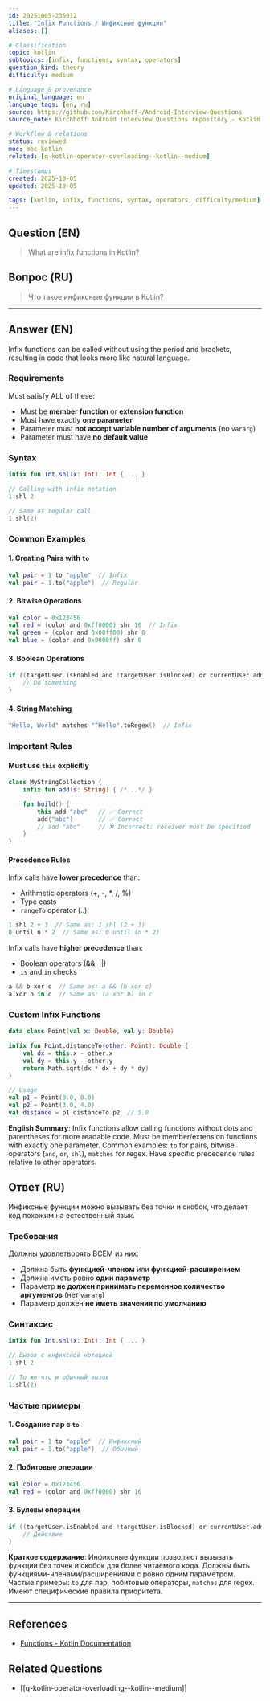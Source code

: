 ```yaml
---
id: 20251005-235012
title: "Infix Functions / Инфиксные функции"
aliases: []

# Classification
topic: kotlin
subtopics: [infix, functions, syntax, operators]
question_kind: theory
difficulty: medium

# Language & provenance
original_language: en
language_tags: [en, ru]
source: https://github.com/Kirchhoff-/Android-Interview-Questions
source_note: Kirchhoff Android Interview Questions repository - Kotlin Batch 2

# Workflow & relations
status: reviewed
moc: moc-kotlin
related: [q-kotlin-operator-overloading--kotlin--medium]

# Timestamps
created: 2025-10-05
updated: 2025-10-05

tags: [kotlin, infix, functions, syntax, operators, difficulty/medium]
---
```

## Question (EN)
> What are infix functions in Kotlin?
## Вопрос (RU)
> Что такое инфиксные функции в Kotlin?

---

## Answer (EN)

Infix functions can be called without using the period and brackets, resulting in code that looks more like natural language.

### Requirements

Must satisfy ALL of these:
- Must be **member function** or **extension function**
- Must have exactly **one parameter**
- Parameter must **not accept variable number of arguments** (no `vararg`)
- Parameter must have **no default value**

### Syntax

```kotlin
infix fun Int.shl(x: Int): Int { ... }

// Calling with infix notation
1 shl 2

// Same as regular call
1.shl(2)
```

### Common Examples

#### 1. Creating Pairs with `to`

```kotlin
val pair = 1 to "apple"  // Infix
val pair = 1.to("apple")  // Regular
```

#### 2. Bitwise Operations

```kotlin
val color = 0x123456
val red = (color and 0xff0000) shr 16  // Infix
val green = (color and 0x00ff00) shr 8
val blue = (color and 0x0000ff) shr 0
```

#### 3. Boolean Operations

```kotlin
if ((targetUser.isEnabled and !targetUser.isBlocked) or currentUser.admin) {
    // Do something
}
```

#### 4. String Matching

```kotlin
"Hello, World" matches "^Hello".toRegex()  // Infix
```

### Important Rules

#### Must use `this` explicitly

```kotlin
class MyStringCollection {
    infix fun add(s: String) { /*...*/ }

    fun build() {
        this add "abc"   // ✅ Correct
        add("abc")       // ✅ Correct
        // add "abc"     // ❌ Incorrect: receiver must be specified
    }
}
```

#### Precedence Rules

Infix calls have **lower precedence** than:
- Arithmetic operators (+, -, *, /, %)
- Type casts
- `rangeTo` operator (..)

```kotlin
1 shl 2 + 3  // Same as: 1 shl (2 + 3)
0 until n * 2  // Same as: 0 until (n * 2)
```

Infix calls have **higher precedence** than:
- Boolean operators (&&, ||)
- `is` and `in` checks

```kotlin
a && b xor c  // Same as: a && (b xor c)
a xor b in c  // Same as: (a xor b) in c
```

### Custom Infix Functions

```kotlin
data class Point(val x: Double, val y: Double)

infix fun Point.distanceTo(other: Point): Double {
    val dx = this.x - other.x
    val dy = this.y - other.y
    return Math.sqrt(dx * dx + dy * dy)
}

// Usage
val p1 = Point(0.0, 0.0)
val p2 = Point(3.0, 4.0)
val distance = p1 distanceTo p2  // 5.0
```

**English Summary**: Infix functions allow calling functions without dots and parentheses for more readable code. Must be member/extension functions with exactly one parameter. Common examples: `to` for pairs, bitwise operators (`and`, `or`, `shl`), `matches` for regex. Have specific precedence rules relative to other operators.

## Ответ (RU)

Инфиксные функции можно вызывать без точки и скобок, что делает код похожим на естественный язык.

### Требования

Должны удовлетворять ВСЕМ из них:
- Должна быть **функцией-членом** или **функцией-расширением**
- Должна иметь ровно **один параметр**
- Параметр **не должен принимать переменное количество аргументов** (нет `vararg`)
- Параметр должен **не иметь значения по умолчанию**

### Синтаксис

```kotlin
infix fun Int.shl(x: Int): Int { ... }

// Вызов с инфиксной нотацией
1 shl 2

// То же что и обычный вызов
1.shl(2)
```

### Частые примеры

#### 1. Создание пар с `to`

```kotlin
val pair = 1 to "apple"  // Инфиксный
val pair = 1.to("apple")  // Обычный
```

#### 2. Побитовые операции

```kotlin
val color = 0x123456
val red = (color and 0xff0000) shr 16
```

#### 3. Булевы операции

```kotlin
if ((targetUser.isEnabled and !targetUser.isBlocked) or currentUser.admin) {
    // Действие
}
```

**Краткое содержание**: Инфиксные функции позволяют вызывать функции без точек и скобок для более читаемого кода. Должны быть функциями-членами/расширениями с ровно одним параметром. Частые примеры: `to` для пар, побитовые операторы, `matches` для regex. Имеют специфические правила приоритета.

---

## References
- [Functions - Kotlin Documentation](https://kotlinlang.org/docs/reference/functions.html)

## Related Questions
- [[q-kotlin-operator-overloading--kotlin--medium]]
